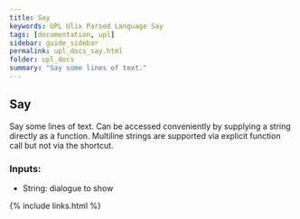 ```yaml
---
title: Say
keywords: UPL Ulix Parsed Language Say
tags: [documentation, upl]
sidebar: guide_sidebar
permalink: upl_docs_say.html
folder: upl_docs
summary: "Say some lines of text."
---
```


## Say

Say some lines of text. Can be accessed conveniently by supplying a string directly as a function.
Multiline strings are supported via explicit function call but not via the shortcut.

### Inputs:
- String: dialogue to show

{% include links.html %}